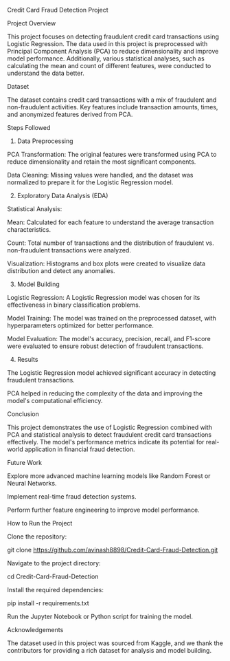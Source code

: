 Credit Card Fraud Detection Project

Project Overview

This project focuses on detecting fraudulent credit card transactions using Logistic Regression. The data used in this project is preprocessed with Principal Component Analysis (PCA) to reduce dimensionality and improve model performance. Additionally, various statistical analyses, such as calculating the mean and count of different features, were conducted to understand the data better.

Dataset

The dataset contains credit card transactions with a mix of fraudulent and non-fraudulent activities. Key features include transaction amounts, times, and anonymized features derived from PCA.

Steps Followed

1. Data Preprocessing

PCA Transformation: The original features were transformed using PCA to reduce dimensionality and retain the most significant components.

Data Cleaning: Missing values were handled, and the dataset was normalized to prepare it for the Logistic Regression model.

2. Exploratory Data Analysis (EDA)

Statistical Analysis:

Mean: Calculated for each feature to understand the average transaction characteristics.

Count: Total number of transactions and the distribution of fraudulent vs. non-fraudulent transactions were analyzed.

Visualization: Histograms and box plots were created to visualize data distribution and detect any anomalies.

3. Model Building

Logistic Regression: A Logistic Regression model was chosen for its effectiveness in binary classification problems.

Model Training: The model was trained on the preprocessed dataset, with hyperparameters optimized for better performance.

Model Evaluation: The model's accuracy, precision, recall, and F1-score were evaluated to ensure robust detection of fraudulent transactions.

4. Results

The Logistic Regression model achieved significant accuracy in detecting fraudulent transactions.

PCA helped in reducing the complexity of the data and improving the model's computational efficiency.

Conclusion

This project demonstrates the use of Logistic Regression combined with PCA and statistical analysis to detect fraudulent credit card transactions effectively. The model's performance metrics indicate its potential for real-world application in financial fraud detection.

Future Work

Explore more advanced machine learning models like Random Forest or Neural Networks.

Implement real-time fraud detection systems.

Perform further feature engineering to improve model performance.

How to Run the Project

Clone the repository:

git clone https://github.com/avinash8898/Credit-Card-Fraud-Detection.git

Navigate to the project directory:

cd Credit-Card-Fraud-Detection

Install the required dependencies:

pip install -r requirements.txt

Run the Jupyter Notebook or Python script for training the model.

Acknowledgements

The dataset used in this project was sourced from Kaggle, and we thank the contributors for providing a rich dataset for analysis and model building.
